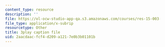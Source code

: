 ```yaml
---
content_type: resource
description: ''
file: https://ol-ocw-studio-app-qa.s3.amazonaws.com/courses/res-15-003-shaping-the-future-of-work-15-662x-spring-2016/2aacdaacfcf4d209a1217e0b3b01101b_uc8kW2iDA3A.srt
file_type: application/x-subrip
resourcetype: Other
title: 3play caption file
uid: 2aacdaac-fcf4-d209-a121-7e0b3b01101b
---
```

